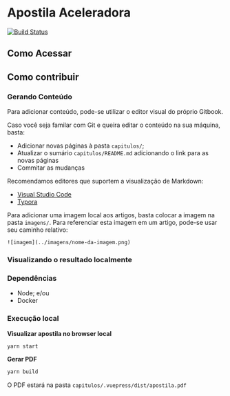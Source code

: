 # Apostila Aceleradora

[![Build Status](https://travis-ci.org/aceleradora-TW/apostila.svg?branch=master)](https://travis-ci.org/aceleradora-TW/apostila)

## Como Acessar

## Como contribuir

### Gerando Conteúdo

Para adicionar conteúdo, pode-se utilizar o editor visual do próprio Gitbook.

Caso você seja familar com Git e queira editar o conteúdo na sua máquina, basta:

  - Adicionar novas páginas à pasta `capitulos/`;
  - Atualizar o sumário `capitulos/README.md` adicionando o link para as novas páginas
  - Commitar as mudanças

Recomendamos editores que suportem a visualização de Markdown:

  - [Visual Studio Code](https://code.visualstudio.com/)
  - [Typora](https://typora.io/)

Para adicionar uma imagem local aos artigos, basta colocar a imagem na pasta `imagens/`. Para referenciar esta imagem em um artigo, pode-se
usar seu caminho relativo:

```
![imagem](../imagens/nome-da-imagem.png)
```

### Visualizando o resultado localmente

### Dependências

  - Node; e/ou
  - Docker

### Execução local

__Visualizar apostila no browser local__

```bash
yarn start
```

__Gerar PDF__

```bash
yarn build
```

O PDF estará na pasta `capitulos/.vuepress/dist/apostila.pdf`
